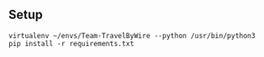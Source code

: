## Setup
```
virtualenv ~/envs/Team-TravelByWire --python /usr/bin/python3
pip install -r requirements.txt
```
